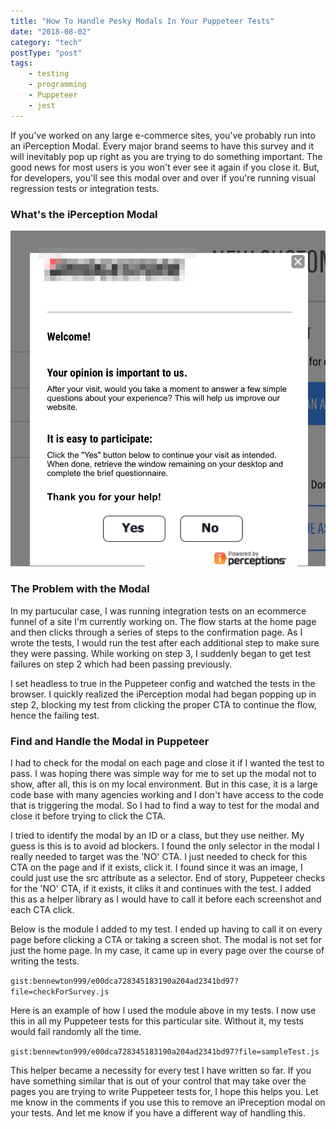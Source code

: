 ```yaml
---
title: "How To Handle Pesky Modals In Your Puppeteer Tests"
date: "2018-08-02"
category: "tech"
postType: "post"
tags:
    - testing
    - programming
    - Puppeteer
    - jest
---
```


If you've worked on any large e-commerce sites, you've probably run into an iPerception Modal. Every major brand seems to have this survey and it will inevitably pop up right as you are trying to do something important. The good news for most users is you won't ever see it again if you close it. But, for developers, you'll see this modal over and over if you're running visual regression tests or integration tests.

### What's the iPerception Modal

![iPerception Modal](./iperceptionModal.png 'iPerception Modal')

### The Problem with the Modal

In my partucular case, I was running integration tests on an ecommerce funnel of a site I'm currently working on. The flow starts at the home page and then clicks through a series of steps to the confirmation page. As I wrote the tests, I would run the test after each additional step to make sure they were passing. While working on step 3, I suddenly began to get test failures on step 2 which had been passing previously.

I set headless to true in the Puppeteer config and watched the tests in the browser. I quickly realized the iPerception modal had began popping up in step 2, blocking my test from clicking the proper CTA to continue the flow, hence the failing test.

### Find and Handle the Modal in Puppeteer

I had to check for the modal on each page and close it if I wanted the test to pass. I was hoping there was simple way for me to set up the modal not to show, after all, this is on my local environment. But in this case, it is a large code base with many agencies working and I don't have access to the code that is triggering the modal. So I had to find a way to test for the modal and close it before trying to click the CTA.

I tried to identify the modal by an ID or a class, but they use neither. My guess is this is to avoid ad blockers. I found the only selector in the modal I really needed to target was the 'NO' CTA. I just needed to check for this CTA on the page and if it exists, click it. I found since it was an image, I could just use the src attribute as a selector. End of story, Puppeteer checks for the 'NO' CTA, if it exists, it cliks it and continues with the test. I added this as a helper library as I would have to call it before each screenshot and each CTA click.

Below is the module I added to my test. I ended up having to call it on every page before clicking a CTA or taking a screen shot. The modal is not set for just the home page. In my case, it came up in every page over the course of writing the tests.

`gist:bennewton999/e00dca728345183190a204ad2341bd97?file=checkForSurvey.js`

Here is an example of how I used the module above in my tests. I now use this in all my Puppeteer tests for this particular site. Without it, my tests would fail randomly all the time.

`gist:bennewton999/e00dca728345183190a204ad2341bd97?file=sampleTest.js`

This helper became a necessity for every test I have written so far. If you have something similar that is out of your control that may take over the pages you are trying to write Puppeteer tests for, I hope this helps you. Let me know in the comments if you use this to remove an iPreception modal on your tests. And let me know if you have a different way of handling this.
